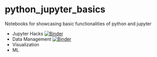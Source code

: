 # python_jupyter_basics
Notebooks for showcasing basic functionalities of python and jupyter

- Jupyter Hacks 
[![Binder](https://mybinder.org/badge_logo.svg)](https://mybinder.org/v2/gh/astridwalle/python_jupyter_basics.git/HEAD?filepath=JupyterHacks%2FJupyter-Hacks.ipynb)
- Data Management
[![Binder](https://mybinder.org/badge_logo.svg)](https://mybinder.org/v2/gh/astridwalle/python_jupyter_basics/HEAD?filepath=DataManagement%2F1_DataManagement.ipynb)
- Visualization
- ML

